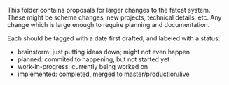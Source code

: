 
This folder contains proposals for larger changes to the fatcat system. These
might be schema changes, new projects, technical details, etc. Any change which
is large enough to require planning and documentation.

Each should be tagged with a date first drafted, and labeled with a status:

- brainstorm: just putting ideas down; might not even happen
- planned: commited to happening, but not started yet
- work-in-progress: currently being worked on
- implemented: completed, merged to master/production/live

